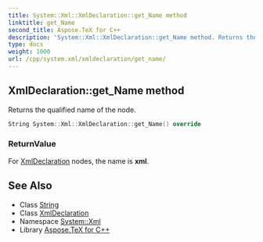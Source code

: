 ```yaml
---
title: System::Xml::XmlDeclaration::get_Name method
linktitle: get_Name
second_title: Aspose.TeX for C++
description: 'System::Xml::XmlDeclaration::get_Name method. Returns the qualified name of the node in C++.'
type: docs
weight: 1000
url: /cpp/system.xml/xmldeclaration/get_name/
---
```

## XmlDeclaration::get_Name method


Returns the qualified name of the node.

```cpp
String System::Xml::XmlDeclaration::get_Name() override
```


### ReturnValue

For [XmlDeclaration](../) nodes, the name is **xml**.

## See Also

* Class [String](../../../system/string/)
* Class [XmlDeclaration](../)
* Namespace [System::Xml](../../)
* Library [Aspose.TeX for C++](../../../)
